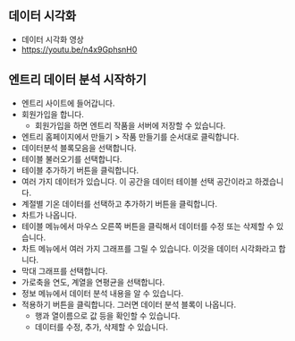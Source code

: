 ## 데이터 시각화 
* 데이터 시각화 영상
* https://youtu.be/n4x9GphsnH0

## 엔트리 데이터 분석 시작하기
* 엔트리 사이트에 들어갑니다.
* 회원가입을 합니다.
   * 회원가입을 하면 엔트리 작품을 서버에 저장할 수 있습니다.
* 엔트리 홈페이지에서 만들기 > 작품 만들기를 순서대로 클릭합니다.
* 데이터분석 블록모음을 선택합니다.
* 테이블 불러오기를 선택합니다.
* 테이블 추가하기 버튼을 클릭합니다.
* 여러 가지 데이터가 있습니다. 이 공간을 데이터 테이블 선택 공간이라고 하겠습니다.
* 계절별 기온 데이터를 선택하고 추가하기 버튼을 클릭합니다.
* 차트가 나옵니다.
* 테이블 메뉴에서 마우스 오른쪽 버튼을 클릭해서 데이터를 수정 또는 삭제할 수 있습니다.
* 차트 메뉴에서 여러 가지 그래프를 그릴 수 있습니다. 이것을 데이터 시각화라고 합니다.
* 막대 그래프를 선택합니다.
* 가로축을 연도, 계열을 연평균을 선택합니다.
* 정보 메뉴에서 데이터 분석 내용을 알 수 있습니다.
* 적용하기 버튼을 클릭합니다. 그러면 데이터 분석 블록이 나옵니다.
   * 행과 열이름으로 값 등을 확인할 수 있습니다.
   * 데이터를 수정, 추가, 삭제할 수 있습니다.
